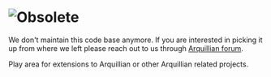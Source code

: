 # ![Obsolete](https://dummyimage.com/700x100/fff/f00&text=This%20Repository%20Is%20Obsolete!)

We don't maintain this code base anymore. If you are interested in picking it up from where we left please reach out to us through [Arquillian forum](http://discuss.arquillian.org/).


Play area for extensions to Arquillian or other Arquillian related projects.
